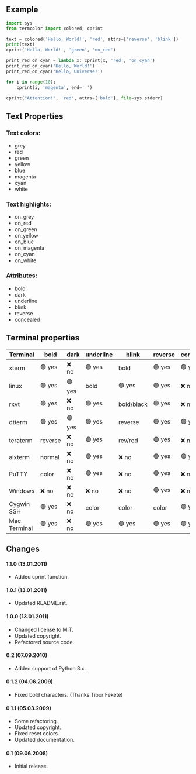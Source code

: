 ## Example

```python
import sys
from termcolor import colored, cprint

text = colored('Hello, World!', 'red', attrs=['reverse', 'blink'])
print(text)
cprint('Hello, World!', 'green', 'on_red')

print_red_on_cyan = lambda x: cprint(x, 'red', 'on_cyan')
print_red_on_cyan('Hello, World!')
print_red_on_cyan('Hello, Universe!')

for i in range(10):
    cprint(i, 'magenta', end=' ')

cprint("Attention!", 'red', attrs=['bold'], file=sys.stderr)
```

## Text Properties

### Text colors:

- grey
- red
- green
- yellow
- blue
- magenta
- cyan
- white

### Text highlights:

- on_grey
- on_red
- on_green
- on_yellow
- on_blue
- on_magenta
- on_cyan
- on_white

### Attributes:

- bold
- dark
- underline
- blink
- reverse
- concealed

## Terminal properties

| Terminal      | bold    | dark  | underline | blink      | reverse | concealed |
| ------------- | ------- | ----- | --------- | ---------- | ------- | --------- |
| xterm         | 🟢 yes  | ❌ no  | 🟢 yes     | bold       | 🟢 yes  | 🟢 yes    |
| linux         | 🟢 yes  | 🟢 yes | bold      | 🟢 yes      | 🟢 yes  | ❌ no     |
| rxvt          | 🟢 yes  | ❌ no  | 🟢 yes     | bold/black | 🟢 yes  | ❌ no     |
| dtterm        | 🟢 yes  | 🟢 yes | 🟢 yes     | reverse    | 🟢 yes  | 🟢 yes   |
| teraterm      | reverse | ❌ no  | 🟢 yes     | rev/red    | 🟢 yes   | ❌ no     |
| aixterm       | normal  | ❌ no  | 🟢 yes     | ❌ no        | 🟢 yes   | 🟢 yes  |
| PuTTY         | color   | ❌ no  | 🟢 yes     | ❌ no       | 🟢 yes    | ❌ no   |
| Windows       | ❌ no    | ❌ no  | ❌ no      | ❌ no       | 🟢 yes    | ❌ no    |
| Cygwin SSH    | 🟢 yes  | ❌ no  | color      | color      | color     | 🟢 yes  |
| Mac Terminal  | 🟢 yes  | ❌ no  | 🟢 yes     | 🟢 yes     | 🟢 yes    | 🟢 yes  |

## Changes
  
#### 1.1.0 (13.01.2011)

- Added cprint function.
        
#### 1.0.1 (13.01.2011)

- Updated README.rst.
        
#### 1.0.0 (13.01.2011)
        
- Changed license to MIT.
- Updated copyright.
- Refactored source code.
        
#### 0.2 (07.09.2010)
        
- Added support of Python 3.x.
        
#### 0.1.2 (04.06.2009)
       
- Fixed bold characters. (Thanks Tibor Fekete)
        
#### 0.1.1 (05.03.2009)
        
- Some refactoring.
- Updated copyright.
- Fixed reset colors.
- Updated documentation.
        
#### 0.1 (09.06.2008)

- Initial release.
        
